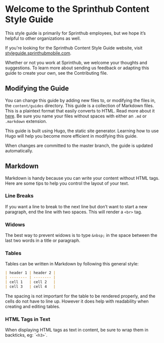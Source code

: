 # Welcome to the Sprinthub Content Style Guide

This style guide is primarily for Sprinthub employees, but we hope it’s helpful to other organizations as well.

If you're looking for the Sprinthub Content Style Guide website, visit [styleguide.sprinthubmobile.com](http://styleguide.sprinthubmobile.com).

Whether or not you work at Sprinthub, we welcome your thoughts and suggestions. To learn more about sending us feedback or adapting this guide to create your own, see the Contributing file.

## Modifying the Guide

You can change this guide by adding new files to, or modifying the files in, the `content/guides` directory.
This guide is a collection of Markdown files. This is a plaintext format that easily converts to HTML. Read more about it [here](http://daringfireball.net/projects/markdown/). Be sure you name your files without spaces with either an `.md` or `.markdown` extension.

This guide is built using Hugo, the static site generator. Learning how to use Hugo will help
you become more efficient in modifying this guide.

When changes are committed to the master branch, the guide is updated automatically.

## Markdown

Markdown is handy because you can write your content without HTML tags. Here are some tips to help you control the layout of your text.

### Line Breaks

If you want a line to break to the next line but don’t want to start a new paragraph, end the line with two spaces. This will render a `<br>` tag.

### Widows

The best way to prevent widows is to type `&nbsp;` in the space between the last two words in a title or paragraph.

### Tables

Tables can be written in Markdown by following this general style:

```markdown
| header 1 | header 2 |
| -------- | -------- |
| cell 1   | cell 2   |
| cell 3   | cell 4   |
```

The spacing is not important for the table to be rendered properly, and the cells do not have to line up. However it does help with readability when creating and editing tables.

### HTML Tags in Text

When displaying HTML tags as text in content, be sure to wrap them in backticks, eg: \``<h3>`\`.

